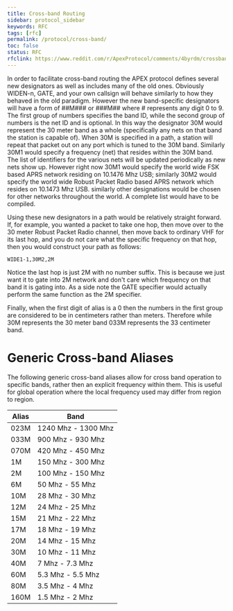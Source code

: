 ```yaml
---
title: Cross-band Routing
sidebar: protocol_sidebar
keywords: RFC
tags: [rfc]
permalink: /protocol/cross-band/
toc: false
status: RFC
rfclink: https://www.reddit.com/r/ApexProtocol/comments/4byrdm/crossband_repeating_rfc/
---
```


In order to facilitate cross-band routing the APEX protocol defines several
new designators as well as includes many of the old ones. Obviously WIDEN-n,
GATE, and your own callsign will behave similarly to how they behaved in the
old paradigm. However the new band-specific designators will have a form of
##M### or ###M## where # represents any digit 0 to 9. The first group of
numbers specifies the band ID, while the second group of numbers is the net
ID and is optional. In this way the designator 30M would represent the 30
meter band as a whole (specifically any nets on that band the station is
capable of). When 30M is specified in a path, a station will repeat that
packet out on any port which is tuned to the 30M band. Similarly 30M1 would
specify a frequency (net) that resides within the 30M band. The list of
identifiers for the various nets will be updated periodically as new nets show
up. However right now 30M1 would specify the world wide FSK based APRS network
residing on 10.1476 Mhz USB; similarly 30M2 would specify the world wide Robust
Packet Radio based APRS network which resides on 10.1473 Mhz USB. similarly
other designations would be chosen for other networks throughout the world. A
complete list would have to be compiled.

Using these new designators in a path would be relatively straight forward. If,
for example, you wanted a packet to take one hop, then move over to the 30
meter Robust Packet Radio channel, then move back to ordinary VHF for its last
hop, and you do not care what the specific frequency on that hop, then you would
construct your path as follows:

    WIDE1-1,30M2,2M

Notice the last hop is just 2M with no number suffix. This is because we just
want it to gate into 2M network and don't care which frequency on that band it
is gating into. As a side note the GATE specifier would actually perform the
same function as the 2M specifier.

Finally, when the first digit of alias is a 0 then the numbers in the first group are considered to be in centimeters rather than meters. Therefore while 30M represents the 30 meter band 033M represents the 33 centimeter band.

# Generic Cross-band Aliases

The following generic cross-band aliases allow for cross band operation to specific bands, rather then an explicit frequency within them. This is useful for global operation where the local frequency used may differ from region to region.

Alias   | Band 
--------|----------
023M    | 1240 Mhz - 1300 Mhz
033M    | 900 Mhz - 930 Mhz
070M    | 420 Mhz - 450 Mhz
1M      | 150 Mhz - 300 Mhz
2M      | 100 Mhz - 150 Mhz
6M      | 50 Mhz - 55 Mhz
10M     | 28 Mhz - 30 Mhz
12M     | 24 Mhz - 25 Mhz
15M     | 21 Mhz - 22 Mhz
17M     | 18 Mhz - 19 Mhz
20M     | 14 Mhz - 15 Mhz
30M     | 10 Mhz - 11 Mhz
40M     | 7 Mhz - 7.3 Mhz
60M     | 5.3 Mhz - 5.5 Mhz
80M     | 3.5 Mhz - 4 Mhz
160M    | 1.5 Mhz - 2 Mhz
